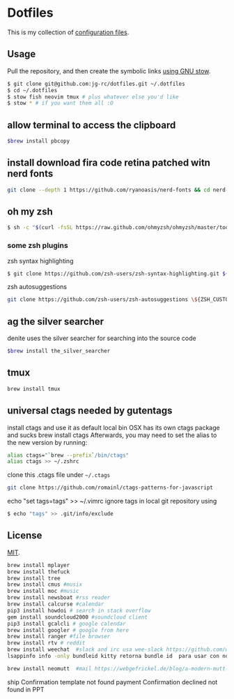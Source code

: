 # Dotfiles

This is my collection of [configuration files](http://dotfiles.github.io/).

## Usage

Pull the repository, and then create the symbolic links [using GNU
stow](https://www.gnu.org/software/stow/).

```bash
$ git clone git@github.com:jg-rc/dotfiles.git ~/.dotfiles
$ cd ~/.dotfiles
$ stow fish neovim tmux # plus whatever else you'd like
$ stow * # if you want them all :O
```

## allow terminal to access the clipboard

```sh
$brew install pbcopy
```

## install download fira code retina patched witn nerd fonts

```sh
git clone --depth 1 https://github.com/ryanoasis/nerd-fonts && cd nerd-fonts && ./install.sh FiraCode
```

## oh my zsh

```sh
$ sh -c "$(curl -fsSL https://raw.github.com/ohmyzsh/ohmyzsh/master/tools/install.sh)"
```

### some zsh plugins

zsh syntax highlighting

```sh
$ git clone https://github.com/zsh-users/zsh-syntax-highlighting.git ${ZSH_CUSTOM:-~/.oh-my-zsh/custom}/plugins/zsh-syntax-highlighting

```

zsh autosuggestions

```sh
git clone https://github.com/zsh-users/zsh-autosuggestions \${ZSH_CUSTOM:-~/.oh-my-zsh/custom}/plugins/zsh-autosuggestions

```

## ag the silver searcher

denite uses the silver searcher for searching into the source code

```sh
$brew install the_silver_searcher
```

## tmux

```sh
brew install tmux
```

## universal ctags needed by gutentags

install ctags and use it as default local bin OSX has its own ctags package and sucks
brew install ctags
Afterwards, you may need to set the alias to the new version by running:

```sh
alias ctags="`brew --prefix`/bin/ctags"
alias ctags >> ~/.zshrc
```

clone this .ctags file under `~/.ctags`

```sh
git clone https://github.com/romainl/ctags-patterns-for-javascript
```

echo "set tags=tags" >> ~/.vimrc
ignore tags in local git repository using

```sh
$ echo "tags" >> .git/info/exclude
```

## License

[MIT](http://opensource.org/licenses/MIT).

```sh
brew install mplayer
brew install thefuck
brew install tree
brew install cmus #musix
brew install moc #music
brew install newsboat #rss reader
brew install calcurse #calendar
pip3 install howdoi # search in stack overflow
gem install soundcloud2000 #soundcloud client
pip3 install gcalcli # google calendar
brew install googler # google from here
brew install ranger #file browser
brew install rtv # reddit
brew install weechat  #slack and irc usa wee-slack https://github.com/wee-slack/wee-slack
lsappinfo info -only bundleid kitty retorna bundle id  para usar con notification_Center

brew install neomutt  #mail https://webgefrickel.de/blog/a-modern-mutt-setup
```

ship Confirmation template not found
payment Confirmation declined not found in PPT
